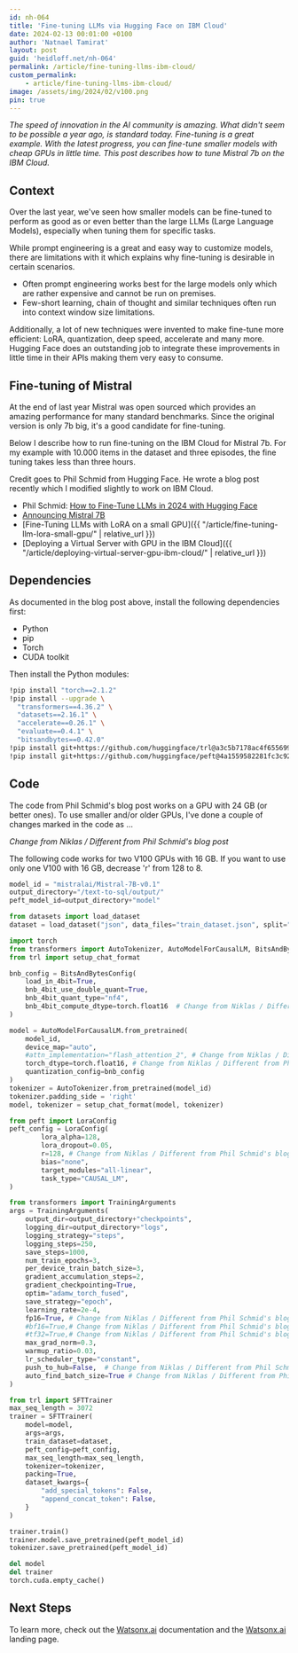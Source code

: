 ```yaml
---
id: nh-064
title: 'Fine-tuning LLMs via Hugging Face on IBM Cloud'
date: 2024-02-13 00:01:00 +0100
author: 'Natnael Tamirat'
layout: post
guid: 'heidloff.net/nh-064'
permalink: /article/fine-tuning-llms-ibm-cloud/
custom_permalink:
    - article/fine-tuning-llms-ibm-cloud/
image: /assets/img/2024/02/v100.png
pin: true
---
```


*The speed of innovation in the AI community is amazing. What didn't seem to be possible a year ago, is standard today. Fine-tuning is a great example. With the latest progress, you can fine-tune smaller models with cheap GPUs in little time. This post describes how to tune Mistral 7b on the IBM Cloud.*

## Context

Over the last year, we've seen how smaller models can be fine-tuned to perform as good as or even better than the large LLMs (Large Language Models), especially when tuning them for specific tasks.

While prompt engineering is a great and easy way to customize models, there are limitations with it which explains why fine-tuning is desirable in certain scenarios.

* Often prompt engineering works best for the large models only which are rather expensive and cannot be run on premises.
* Few-short learning, chain of thought and similar techniques often run into context window size limitations.

Additionally, a lot of new techniques were invented to make fine-tune more efficient: LoRA, quantization, deep speed, accelerate and many more. Hugging Face does an outstanding job to integrate these improvements in little time in their APIs making them very easy to consume.

## Fine-tuning of Mistral

At the end of last year Mistral was open sourced which provides an amazing performance for many standard benchmarks. Since the original version is only 7b big, it's a good candidate for fine-tuning.

Below I describe how to run fine-tuning on the IBM Cloud for Mistral 7b. For my example with 10.000 items in the dataset and three episodes, the fine tuning takes less than three hours.

Credit goes to Phil Schmid from Hugging Face. He wrote a blog post recently which I modified slightly to work on IBM Cloud.

* Phil Schmid: [How to Fine-Tune LLMs in 2024 with Hugging Face](https://www.philschmid.de/fine-tune-llms-in-2024-with-trl)
* [Announcing Mistral 7B](https://mistral.ai/news/announcing-mistral-7b/)
* [Fine-Tuning LLMs with LoRA on a small GPU]({{ "/article/fine-tuning-llm-lora-small-gpu/" | relative_url }})
* [Deploying a Virtual Server with GPU in the IBM Cloud]({{ "/article/deploying-virtual-server-gpu-ibm-cloud/" | relative_url }})

## Dependencies

As documented in the blog post above, install the following dependencies first:

* Python
* pip
* Torch
* CUDA toolkit

Then install the Python modules:

```bash
!pip install "torch==2.1.2"
!pip install --upgrade \
  "transformers==4.36.2" \
  "datasets==2.16.1" \
  "accelerate==0.26.1" \
  "evaluate==0.4.1" \
  "bitsandbytes==0.42.0"
!pip install git+https://github.com/huggingface/trl@a3c5b7178ac4f65569975efadc97db2f3749c65e --upgrade
!pip install git+https://github.com/huggingface/peft@4a1559582281fc3c9283892caea8ccef1d6f5a4f --upgrade
```

## Code

The code from Phil Schmid's blog post works on a GPU with 24 GB (or better ones). To use smaller and/or older GPUs, I've done a couple of changes marked in the code as ...

*Change from Niklas / Different from Phil Schmid's blog post*

The following code works for two V100 GPUs with 16 GB. If you want to use only one V100 with 16 GB, decrease 'r' from 128 to 8.

```python
model_id = "mistralai/Mistral-7B-v0.1"
output_directory="/text-to-sql/output/"
peft_model_id=output_directory+"model"

from datasets import load_dataset
dataset = load_dataset("json", data_files="train_dataset.json", split="train")

import torch
from transformers import AutoTokenizer, AutoModelForCausalLM, BitsAndBytesConfig
from trl import setup_chat_format

bnb_config = BitsAndBytesConfig(
    load_in_4bit=True, 
    bnb_4bit_use_double_quant=True, 
    bnb_4bit_quant_type="nf4", 
    bnb_4bit_compute_dtype=torch.float16  # Change from Niklas / Different from Phil Schmid's blog post
)

model = AutoModelForCausalLM.from_pretrained(
    model_id,
    device_map="auto",
    #attn_implementation="flash_attention_2", # Change from Niklas / Different from Phil Schmid's blog post
    torch_dtype=torch.float16, # Change from Niklas / Different from Phil Schmid's blog post
    quantization_config=bnb_config
)
tokenizer = AutoTokenizer.from_pretrained(model_id)
tokenizer.padding_side = 'right'
model, tokenizer = setup_chat_format(model, tokenizer)

from peft import LoraConfig
peft_config = LoraConfig(
        lora_alpha=128, 
        lora_dropout=0.05,
        r=128, # Change from Niklas / Different from Phil Schmid's blog post
        bias="none",
        target_modules="all-linear",
        task_type="CAUSAL_LM",
)

from transformers import TrainingArguments
args = TrainingArguments(
    output_dir=output_directory+"checkpoints",
    logging_dir=output_directory+"logs",
    logging_strategy="steps",
    logging_steps=250,
    save_steps=1000,
    num_train_epochs=3,            
    per_device_train_batch_size=3, 
    gradient_accumulation_steps=2, 
    gradient_checkpointing=True,   
    optim="adamw_torch_fused",     
    save_strategy="epoch",         
    learning_rate=2e-4,
    fp16=True, # Change from Niklas / Different from Phil Schmid's blog post
    #bf16=True,# Change from Niklas / Different from Phil Schmid's blog post
    #tf32=True,# Change from Niklas / Different from Phil Schmid's blog post
    max_grad_norm=0.3,                     
    warmup_ratio=0.03,                     
    lr_scheduler_type="constant",          
    push_to_hub=False,  # Change from Niklas / Different from Phil Schmid's blog post               
    auto_find_batch_size=True # Change from Niklas / Different from Phil Schmid's blog post
)

from trl import SFTTrainer
max_seq_length = 3072 
trainer = SFTTrainer(
    model=model,
    args=args,
    train_dataset=dataset,
    peft_config=peft_config,
    max_seq_length=max_seq_length,
    tokenizer=tokenizer,
    packing=True,
    dataset_kwargs={
        "add_special_tokens": False, 
        "append_concat_token": False,
    }
)

trainer.train()
trainer.model.save_pretrained(peft_model_id)
tokenizer.save_pretrained(peft_model_id)

del model
del trainer
torch.cuda.empty_cache()
```

## Next Steps

To learn more, check out the [Watsonx.ai](https://eu-de.dataplatform.cloud.ibm.com/docs/content/wsj/analyze-data/fm-overview.html?context=wx&audience=wdp) documentation and the [Watsonx.ai](https://www.ibm.com/products/watsonx-ai) landing page.